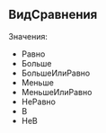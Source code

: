 ## ВидСравнения

Значения:

* Равно
* Больше
* БольшеИлиРавно
* Меньше
* МеньшеИлиРавно
* НеРавно
* В
* НеВ
